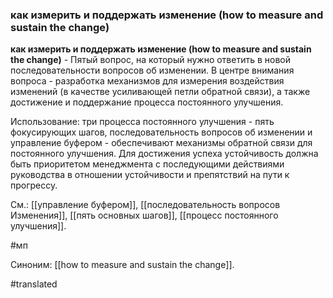 ### как измерить и поддержать изменение (how to measure and sustain the change)

**как измерить и поддержать изменение (how to measure and sustain the change)** - Пятый вопрос, на который нужно ответить в новой последовательности вопросов об изменении. В центре внимания вопроса - разработка механизмов для измерения воздействия изменений (в качестве усиливающей петли обратной связи), а также достижение и поддержание процесса постоянного улучшения.

Использование: три процесса постоянного улучшения - пять фокусирующих шагов, последовательность вопросов об изменении и управление буфером - обеспечивают механизмы обратной связи для постоянного улучшения. Для достижения успеха устойчивость должна быть приоритетом менеджмента с последующими действиями руководства в отношении устойчивости и препятствий на пути к прогрессу.

См.: [[управление буфером]], [[последовательность вопросов Изменения]], [[пять основных шагов]], [[процесс постоянного улучшения]].

#мп

Синоним: [[how to measure and sustain the change]].

#translated
